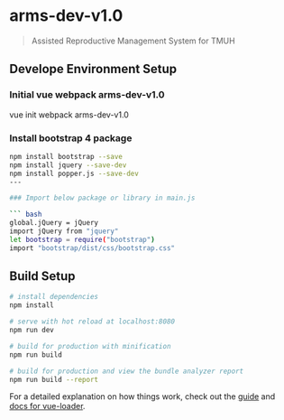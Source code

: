 # arms-dev-v1.0

> Assisted Reproductive Management System for TMUH

## Develope Environment Setup
### Initial vue webpack arms-dev-v1.0
vue init webpack  arms-dev-v1.0

### Install bootstrap 4 package

``` bash
npm install bootstrap --save
npm install jquery --save-dev
npm install popper.js --save-dev
---

### Import below package or library in main.js

``` bash
global.jQuery = jQuery
import jQuery from "jquery"
let bootstrap = require("bootstrap")
import "bootstrap/dist/css/bootstrap.css"
```

## Build Setup

``` bash
# install dependencies
npm install

# serve with hot reload at localhost:8080
npm run dev

# build for production with minification
npm run build

# build for production and view the bundle analyzer report
npm run build --report
```

For a detailed explanation on how things work, check out the [guide](http://vuejs-templates.github.io/webpack/) and [docs for vue-loader](http://vuejs.github.io/vue-loader).
